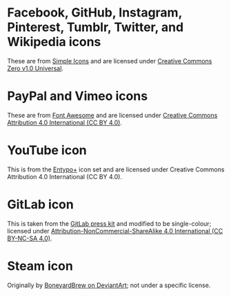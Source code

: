 # Facebook, GitHub, Instagram, Pinterest, Tumblr, Twitter, and Wikipedia icons

These are from [Simple Icons](https://github.com/simple-icons/simple-icons) and
are licensed under [Creative Commons Zero v1.0
Universal](https://github.com/simple-icons/simple-icons/blob/develop/LICENSE.md).

# PayPal and Vimeo icons

These are from [Font Awesome](https://github.com/FortAwesome/Font-Awesome) and
are licensed under [Creative Commons Attribution 4.0 International (CC BY
4.0)](https://github.com/FortAwesome/Font-Awesome#license).

# YouTube icon

This is from the [Entypo+](http://entypo.com/) icon set and are licensed under
Creative Commons Attribution 4.0 International (CC BY
4.0).

# GitLab icon

This is taken from the [GitLab press
kit](https://about.gitlab.com/press/press-kit/) and modified to be
single-colour; licensed under [Attribution-NonCommercial-ShareAlike 4.0
International (CC BY-NC-SA
4.0)](https://about.gitlab.com/handbook/marketing/corporate-marketing/#gitlab-trademark--logo-guidelines).

# Steam icon

Originally by [BoneyardBrew on
DeviantArt](https://www.deviantart.com/boneyardbrew/art/Modern-Steam-Icon-421263397);
not under a specific license.
